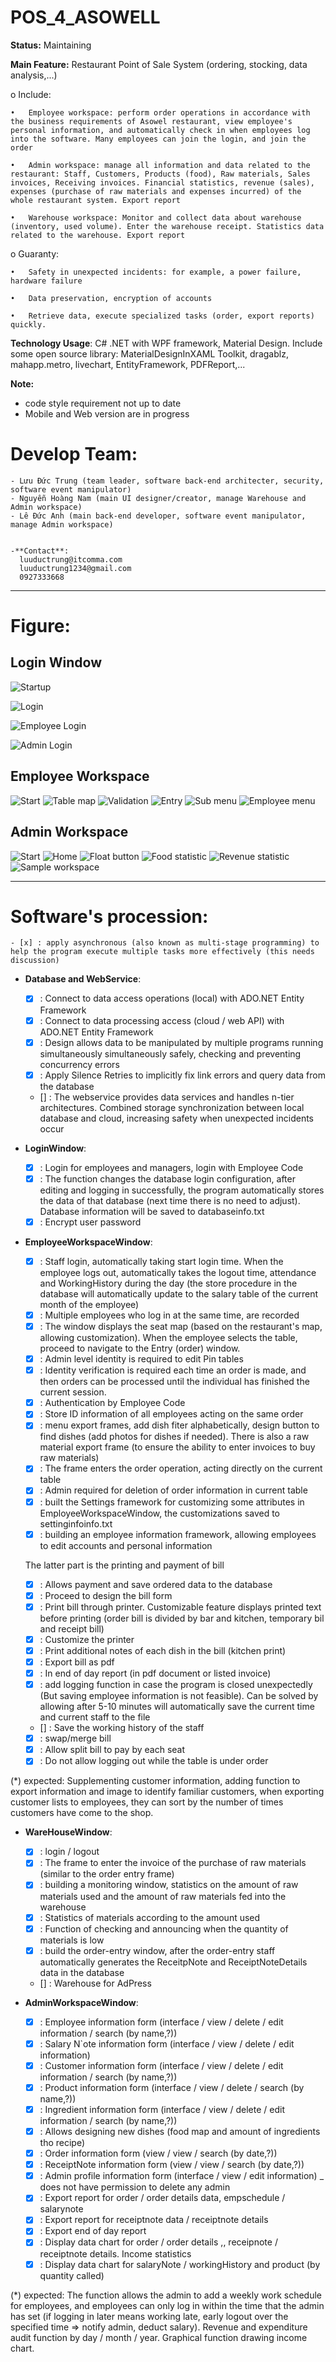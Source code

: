 ﻿# POS_4_ASOWELL

**Status:**  Maintaining


**Main Feature:**
Restaurant Point of Sale System (ordering, stocking, data analysis,...)

  o	Include:

    •	Employee workspace: perform order operations in accordance with the business requirements of Asowel restaurant, view employee's personal information, and automatically check in when employees log into the software. Many employees can join the login, and join the order
    
    •	Admin workspace: manage all information and data related to the restaurant: Staff, Customers, Products (food), Raw materials, Sales invoices, Receiving invoices. Financial statistics, revenue (sales), expenses (purchase of raw materials and expenses incurred) of the whole restaurant system. Export report
    
    •	Warehouse workspace: Monitor and collect data about warehouse (inventory, used volume). Enter the warehouse receipt. Statistics data related to the warehouse. Export report
    
  o	Guaranty:
    
    •	Safety in unexpected incidents: for example, a power failure, hardware failure
    
    •	Data preservation, encryption of accounts
    
    •	Retrieve data, execute specialized tasks (order, export reports) quickly.


**Technology Usage**: C# .NET with WPF framework, Material Design. Include some open source library: MaterialDesignInXAML Toolkit, dragablz, mahapp.metro, livechart, EntityFramework, PDFReport,...



**Note:**
 - code style requirement not up to date
 - Mobile and Web version are in progress


# Develop Team:
    - Lưu Đức Trung (team leader, software back-end architecter, security, software event manipulator)
    - Nguyễn Hoàng Nam (main UI designer/creator, manage Warehouse and Admin workspace)
    - Lê Đức Anh (main back-end developer, software event manipulator, manage Admin workspace)
    
    
    -**Contact**:
      luuductrung@itcomma.com
      luuductrung1234@gmail.com
      0927333668


---
# Figure:
## Login Window
![Startup](https://github.com/ITComma/POS-4-Asowel/blob/master/documents/images/startup.png)

![Login](https://github.com/ITComma/POS-4-Asowel/blob/master/documents/images/login.png)

![Employee Login](https://github.com/ITComma/POS-4-Asowel/blob/master/documents/images/emplogin.png)

![Admin Login](https://github.com/ITComma/POS-4-Asowel/blob/master/documents/images/adminlogin.png)

## Employee Workspace
![Start](https://github.com/ITComma/POS-4-Asowel/blob/master/documents/images/emwsp_front.png)
![Table map](https://github.com/ITComma/POS-4-Asowel/blob/master/documents/images/emwsp_table.png)
![Validation](https://github.com/ITComma/POS-4-Asowel/blob/master/documents/images/emwsp_validation.png)
![Entry](https://github.com/ITComma/POS-4-Asowel/blob/master/documents/images/emwsp_entry.png)
![Sub menu](https://github.com/ITComma/POS-4-Asowel/blob/master/documents/images/emwsp_submenu.png)
![Employee menu](https://github.com/ITComma/POS-4-Asowel/blob/master/documents/images/emwsp_emmenu.png)

## Admin Workspace
![Start](https://github.com/ITComma/POS-4-Asowel/blob/master/documents/images/adminwsp_start.png)
![Home](https://github.com/ITComma/POS-4-Asowel/blob/master/documents/images/adminwsp_main.png)
![Float button](https://github.com/ITComma/POS-4-Asowel/blob/master/documents/images/adminwsp_floatbutton.png)
![Food statistic](https://github.com/ITComma/POS-4-Asowel/blob/master/documents/images/adminwsp_foodchart.png)
![Revenue statistic](https://github.com/ITComma/POS-4-Asowel/blob/master/documents/images/adminwsp_statistic.png)
![Sample workspace](https://github.com/ITComma/POS-4-Asowel/blob/master/documents/images/adminwsp_subwindows.png)




---
# Software's procession:
    - [x] : apply asynchronous (also known as multi-stage programming) to help the program execute multiple tasks more effectively (this needs discussion)

  - **Database and WebService**:
    - [x] : Connect to data access operations (local) with ADO.NET Entity Framework
    - [x] : Connect to data processing access (cloud / web API) with ADO.NET Entity Framework
    - [x]  : Design allows data to be manipulated by multiple programs running simultaneously simultaneously safely, checking and preventing concurrency errors
    - [x]  : Apply Silence Retries to implicitly fix link errors and query data from the database
    - []  : The webservice provides data services and handles n-tier architectures. Combined storage synchronization between local database and cloud, increasing safety when unexpected incidents occur


  - **LoginWindow**:
    - [x] : Login for employees and managers, login with Employee Code
    - [x] : The function changes the database login configuration, after editing and logging in successfully, the program automatically stores the data of that database (next time there is no need to adjust). Database information will be saved to databaseinfo.txt
    - [x] : Encrypt user password

  - **EmployeeWorkspaceWindow**:
    - [x] : Staff login, automatically taking start login time. When the employee logs out, automatically takes the logout time, attendance and WorkingHistory during the day (the store procedure in the database will automatically update to the salary table of the current month of the employee)
    - [x] : Multiple employees who log in at the same time, are recorded
    - [x] : The window displays the seat map (based on the restaurant's map, allowing customization). When the employee selects the table, proceed to navigate to the Entry (order) window.
    - [x] : Admin level identity is required to edit Pin tables
    - [x] : Identity verification is required each time an order is made, and then orders can be processed until the individual has finished the current session.
    - [x] : Authentication by Employee Code
    - [x] : Store ID information of all employees acting on the same order
    - [x] : menu export frames, add dish fiter alphabetically, design button to find dishes (add photos for dishes if needed). There is also a raw material export frame (to ensure the ability to enter invoices to buy raw materials)
    - [x] : The frame enters the order operation, acting directly on the current table
    - [x] : Admin required for deletion of order information in current table
    - [x] : built the Settings framework for customizing some attributes in EmployeeWorkspaceWindow, the customizations saved to settinginfoinfo.txt
    - [x] : building an employee information framework, allowing employees to edit accounts and personal information
    
    The latter part is the printing and payment of bill
    
    - [x] : Allows payment and save ordered data to the database
    - [x] : Proceed to design the bill form
    - [x] : Print bill through printer. Customizable feature displays printed text before printing (order bill is divided by bar and kitchen, temporary bil and receipt bill)
    - [x] : Customize the printer
    - [x] : Print additional notes of each dish in the bill (kitchen print)
    - [x] : Export bill as pdf
    - [x] : In end of day report (in pdf document or listed invoice)
    - [x] : add logging function in case the program is closed unexpectedly (But saving employee information is not feasible). Can be solved by allowing after 5-10 minutes will automatically save the current time and current staff to the file
    - []  : Save the working history of the staff
    - [x] : swap/merge bill
    - [x] : Allow split bill to pay by each seat
    - [x] : Do not allow logging out while the table is under order
    
(*) expected: Supplementing customer information, adding function to export information and image to identify familiar customers, when exporting customer lists to employees, they can sort by the number of times customers have come to the shop.


  - **WareHouseWindow**:
    - [x] : login / logout
    - [x] : The frame to enter the invoice of the purchase of raw materials (similar to the order entry frame)
    - [x] : building a monitoring window, statistics on the amount of raw materials used and the amount of raw materials fed into the warehouse
    - [x] : Statistics of materials according to the amount used
    - [x] : Function of checking and announcing when the quantity of materials is low
    - [x] : build the order-entry window, after the order-entry staff automatically generates the ReceitpNote and ReceiptNoteDetails data in the database
    - []  : Warehouse for AdPress

  - **AdminWorkspaceWindow**:
    - [x] : Employee information form (interface / view / delete / edit information / search (by name,?))
    - [x] : Salary N`ote information form (interface / view / delete / edit information)
    - [x] : Customer information form (interface / view / delete / edit information / search (by name,?))
    - [x] : Product information form (interface / view / delete / search (by name,?))
    - [x] : Ingredient information form (interface / view / delete / edit information / search (by name,?))
    - [x] : Allows designing new dishes (food map and amount of ingredients tho recipe)
    - [x] : Order information form (view / view / search (by date,?))
    - [x] : ReceiptNote information form (view / view / search (by date,?))
    - [x] : Admin profile information form (interface / view / edit information) _ does not have permission to delete any admin
    - [x] : Export report for order / order details data, empschedule / salarynote
    - [x] : Export report for receiptnote data / receiptnote details
    - [x] : Export end of day report
    - [x] : Display data chart for order / order details ,, receipnote / receiptnote details. Income statistics
    - [x] : Display data chart for salaryNote / workingHistory and product (by quantity called)
    
(*) expected: The function allows the admin to add a weekly work schedule for employees, and employees can only log in within the time that the admin has set (if logging in later means working late, early logout over the specified time => notify admin, deduct salary). Revenue and expenditure audit function by day / month / year. Graphical function drawing income chart.
